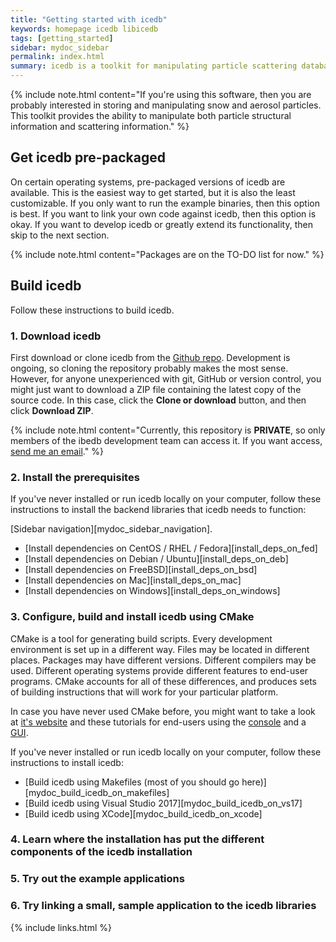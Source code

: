 ```yaml
---
title: "Getting started with icedb"
keywords: homepage icedb libicedb
tags: [getting_started]
sidebar: mydoc_sidebar
permalink: index.html
summary: icedb is a toolkit for manipulating particle scattering databases. It is under heavy development, so this site doesn't have much content yet. The instructions here will help you quickly get started. The other topics listed in the sidebar will provide additional information and detail.
---
```


{% include note.html content="If you're using this software, then you are probably interested in storing and manipulating snow and aerosol particles. This toolkit provides the ability to manipulate both particle structural information and scattering information." %}

## Get icedb pre-packaged 

On certain operating systems, pre-packaged versions of icedb are available. This is the easiest way to get started, but it is also the least customizable. If you only want to run the example binaries, then this option is best. If you want to link your own code against icedb, then this option is okay. If you want to develop icedb or greatly extend its functionality, then skip to the next section.

{% include note.html content="Packages are on the TO-DO list for now." %}

## Build icedb


Follow these instructions to build icedb.

### 1. Download icedb

First download or clone icedb from the [Github repo](https://github.com/rhoneyager/libicedb). Development is ongoing, so cloning the repository probably makes the most sense. However, for anyone unexperienced with git, GitHub or version control, you might just want to download a ZIP file containing the latest copy of the source code. In this case, click the **Clone or download** button, and then click **Download ZIP**.

{% include note.html content="Currently, this repository is **PRIVATE**, so only members of the ibedb development team can access it. If you want access, [send me an email](mailto:ryan@honeyager.info)." %}

### 2. Install the prerequisites

If you've never installed or run icedb locally on your computer, follow these instructions to install the backend libraries that icedb needs to function:

[Sidebar navigation][mydoc_sidebar_navigation].

* [Install dependencies on CentOS / RHEL / Fedora][install_deps_on_fed]
* [Install dependencies on Debian / Ubuntu][install_deps_on_deb]
* [Install dependencies on FreeBSD][install_deps_on_bsd]
* [Install dependencies on Mac][install_deps_on_mac]
* [Install dependencies on Windows][install_deps_on_windows]

### 3. Configure, build and install icedb using CMake

CMake is a tool for generating build scripts. Every development environment is set up in a different way. Files may be located in different places. Packages may have different versions. Different compilers may be used. Different operating systems provide different features to end-user programs. CMake accounts for all of these differences, and produces sets of building instructions that will work for your particular platform.

In case you have never used CMake before, you might want to take a look at [it's website](http://cmake.org) and these tutorials for end-users using the [console](https://www.youtube.com/watch?v=CLvZTyji_Uw) and a [GUI](https://www.youtube.com/watch?v=lAiuLHy4dCk).

If you've never installed or run icedb locally on your computer, follow these instructions to install icedb:


* [Build icedb using Makefiles (most of you should go here)][mydoc_build_icedb_on_makefiles]
* [Build icedb using Visual Studio 2017][mydoc_build_icedb_on_vs17]
* [Build icedb using XCode][mydoc_build_icedb_on_xcode]

### 4. Learn where the installation has put the different components of the icedb installation

### 5. Try out the example applications

### 6. Try linking a small, sample application to the icedb libraries


{% include links.html %}

